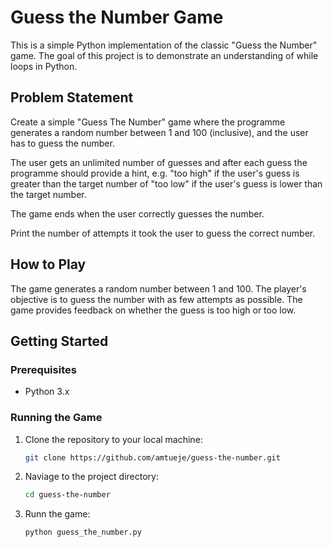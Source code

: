 # Guess the Number Game

This is a simple Python implementation of the classic "Guess the Number" game. The goal of this project is to demonstrate an understanding of while loops in Python.

## Problem Statement
Create a simple "Guess The Number" game where the programme generates a random number between 1 and 100 (inclusive), and the user has to guess the number. 

The user gets an unlimited number of guesses and after each guess the programme should provide a hint, e.g. "too high" if the user's guess is greater than the target number of "too low" if the user's guess is lower than the target number. 

The game ends when the user correctly guesses the number.

Print the number of attempts it took the user to guess the correct number. 


## How to Play

The game generates a random number between 1 and 100. The player's objective is to guess the number with as few attempts as possible. The game provides feedback on whether the guess is too high or too low.

## Getting Started

### Prerequisites

- Python 3.x

### Running the Game

1. Clone the repository to your local machine:

	```sh
	git clone https://github.com/amtueje/guess-the-number.git
	```
2. Naviage to the project directory:

	```sh
	cd guess-the-number
	```
3. Runn the game:
	```sh
	python guess_the_number.py
	```